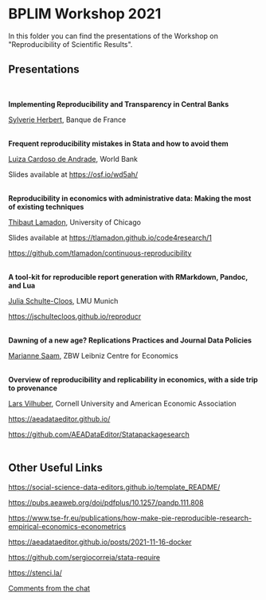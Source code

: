 # BPLIM Workshop 2021

In this folder you can find the presentations of the Workshop on "Reproducibility of Scientific Results".


## Presentations

<br/>

**Implementing Reproducibility and Transparency in Central Banks**

[Sylverie Herbert](https://sylverieherbert.github.io/), Banque de France<br/><br/>

**Frequent reproducibility mistakes in Stata and how to avoid them**

[Luiza Cardoso de Andrade](https://luizaandrade.github.io/), World Bank

Slides available at https://osf.io/wd5ah/<br/><br/>

**Reproducibility in economics with administrative data: Making the most of existing techniques**

[Thibaut Lamadon](https://www.lamadon.com/), University of Chicago

Slides available at https://tlamadon.github.io/code4research/1

https://github.com/tlamadon/continuous-reproducibility<br/><br/>

**A tool-kit for reproducible report generation with RMarkdown, Pandoc, and Lua** 

[Julia Schulte-Cloos](https://jschultecloos.github.io/), LMU Munich

https://jschultecloos.github.io/reproducr<br/><br/>

**Dawning of a new age? Replications Practices and Journal Data Policies**

[Marianne Saam](https://www.zbw.eu/en/marianne-saam), ZBW Leibniz Centre for Economics<br/><br/>

**Overview of reproducibility and replicability in economics, with a side trip to provenance**

[Lars Vilhuber](https://www.vilhuber.com/lars/), Cornell University and American Economic Association

https://aeadataeditor.github.io/

https://github.com/AEADataEditor/Statapackagesearch<br/><br/>


## Other Useful Links


https://social-science-data-editors.github.io/template_README/

https://pubs.aeaweb.org/doi/pdfplus/10.1257/pandp.111.808

https://www.tse-fr.eu/publications/how-make-pie-reproducible-research-empirical-economics-econometrics

https://aeadataeditor.github.io/posts/2021-11-16-docker

https://github.com/sergiocorreia/stata-require

https://stenci.la/

[Comments from the chat](https://docs.google.com/document/d/1hugEO5BZqkKADt_ZnXqXgQ_89H1vzbQV6H9o129huSo/edit?usp=sharing)




